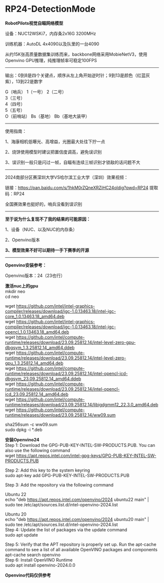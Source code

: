 # RP24-DetectionMode

**RobotPilots视觉自瞄网络模型**

设备：NUC12WSKi7，内存条2x16G 3200MHz

训练机器：AutoDL 4x4090以及队里的一台4090

从约15K张高质量数据集训练而来，backbone网络采用MobieNetV3，使用Openvino GPU推理，纯推理帧率可稳定100FPS

---

输出：0到8是四个关键点，顺序从左上角开始逆时针；9到13是颜色（红蓝灰紫），13到22是数字  

G（哨兵）
1（一号）
2（二号）	
3（三号）	
4（四号）	
5（五号）	
O（前哨站）
Bs（基地）
Bb（基地大装甲）	

---
使用指南：  

1、海康相机低曝光、高增益，光圈最大处往下拧一点  

2、烧饼使用模型时建议把置信度调高，避免误识别  

3、误识别一般只是闪过一帧，自瞄有连续三帧识别才锁敌的话问题不大   

---

2024南部分区赛深圳大学VS哈尔滨工业大学（深圳）效果视频：  

链接：https://pan.baidu.com/s/1hkM0rZQneXRZiHC24oldig?pwd=RP24
提取码：RP24    

全国赛效果也挺好的，哨兵没看到误识别

---
**至于说为什么复现不了我的结果的可能原因：**

1、设备（NUC、以及NUC的内存条）

2、Openvino版本

**3、模型效果不好可以期待一手下赛季的开源**

---
**Openvino安装参考：**

Openvino版本：24（23也行）

**激活nuc上的gpu**  
mkdir neo  
cd neo  

wget https://github.com/intel/intel-graphics-compiler/releases/download/igc-1.0.13463.18/intel-igc-core_1.0.13463.18_amd64.deb  
wget https://github.com/intel/intel-graphics-compiler/releases/download/igc-1.0.13463.18/intel-igc-opencl_1.0.13463.18_amd64.deb  
wget https://github.com/intel/compute-runtime/releases/download/23.09.25812.14/intel-level-zero-gpu-dbgsym_1.3.25812.14_amd64.ddeb  
wget https://github.com/intel/compute-runtime/releases/download/23.09.25812.14/intel-level-zero-gpu_1.3.25812.14_amd64.deb  
wget https://github.com/intel/compute-runtime/releases/download/23.09.25812.14/intel-opencl-icd-dbgsym_23.09.25812.14_amd64.ddeb  
wget https://github.com/intel/compute-runtime/releases/download/23.09.25812.14/intel-opencl-icd_23.09.25812.14_amd64.deb  
wget https://github.com/intel/compute-runtime/releases/download/23.09.25812.14/libigdgmm12_22.3.0_amd64.deb  
wget https://github.com/intel/compute-runtime/releases/download/23.09.25812.14/ww09.sum  

sha256sum -c ww09.sum  
sudo dpkg -i *.deb  

**安装Openvino24**  
Step 1: Download the GPG-PUB-KEY-INTEL-SW-PRODUCTS.PUB. You can also use the following command  
wget https://apt.repos.intel.com/intel-gpg-keys/GPG-PUB-KEY-INTEL-SW-PRODUCTS.PUB  

Step 2: Add this key to the system keyring  
sudo apt-key add GPG-PUB-KEY-INTEL-SW-PRODUCTS.PUB  

Step 3: Add the repository via the following command

Ubuntu 22  
echo "deb https://apt.repos.intel.com/openvino/2024 ubuntu22 main" | sudo tee /etc/apt/sources.list.d/intel-openvino-2024.list  

Ubuntu 20  
echo "deb https://apt.repos.intel.com/openvino/2024 ubuntu20 main" | sudo tee /etc/apt/sources.list.d/intel-openvino-2024.list  
Step 4: Update the list of packages via the update command  
sudo apt update  

Step 5: Verify that the APT repository is properly set up. Run the apt-cache command to see a list of all available OpenVINO packages and components  
apt-cache search openvino  
Step 6: Install OpenVINO Runtime  
sudo apt install openvino-2024.0.0  


**Openvino代码仅供参考**

